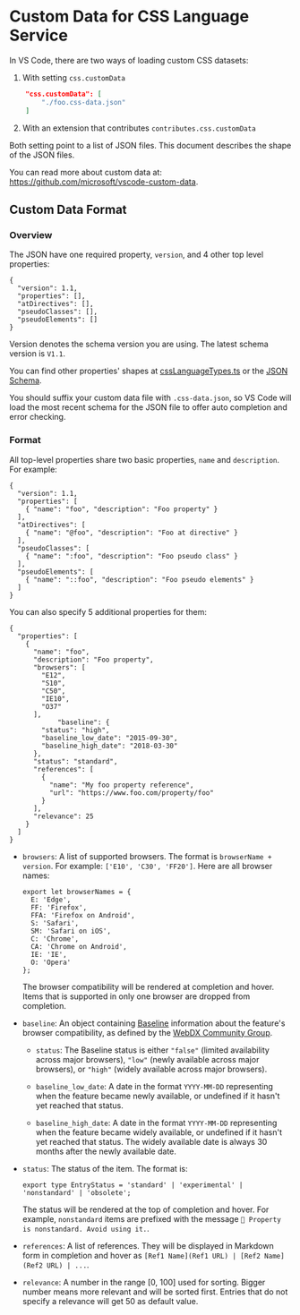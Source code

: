 # Custom Data for CSS Language Service

In VS Code, there are two ways of loading custom CSS datasets:

1. With setting `css.customData`
```json
    "css.customData": [
        "./foo.css-data.json"
    ]
```
2. With an extension that contributes `contributes.css.customData`

Both setting point to a list of JSON files. This document describes the shape of the JSON files.

You can read more about custom data at: https://github.com/microsoft/vscode-custom-data.

## Custom Data Format

### Overview

The JSON have one required property, `version`, and 4 other top level properties:

```jsonc
{
  "version": 1.1,
  "properties": [],
  "atDirectives": [],
  "pseudoClasses": [],
  "pseudoElements": []
}
```

Version denotes the schema version you are using. The latest schema version is `V1.1`.

You can find other properties' shapes at [cssLanguageTypes.ts](../src/cssLanguageTypes.ts) or the [JSON Schema](./customData.schema.json).

You should suffix your custom data file with `.css-data.json`, so VS Code will load the most recent schema for the JSON file to offer auto completion and error checking.

### Format

All top-level properties share two basic properties, `name` and `description`. For example:

```jsonc
{
  "version": 1.1,
  "properties": [
    { "name": "foo", "description": "Foo property" }
  ],
  "atDirectives": [
    { "name": "@foo", "description": "Foo at directive" }
  ],
  "pseudoClasses": [
    { "name": ":foo", "description": "Foo pseudo class" }
  ],
  "pseudoElements": [
    { "name": "::foo", "description": "Foo pseudo elements" }
  ]
}
```

You can also specify 5 additional properties for them:

```jsonc
{
  "properties": [
    {
      "name": "foo",
      "description": "Foo property",
      "browsers": [
        "E12",
        "S10",
        "C50",
        "IE10",
        "O37"
      ],
			"baseline": {
        "status": "high",
        "baseline_low_date": "2015-09-30",
        "baseline_high_date": "2018-03-30"
      },
      "status": "standard",
      "references": [
        {
          "name": "My foo property reference",
          "url": "https://www.foo.com/property/foo"
        }
      ],
      "relevance": 25
    }
  ]
}
```

- `browsers`: A list of supported browsers. The format is `browserName + version`. For example: `['E10', 'C30', 'FF20']`. Here are all browser names:
  ```
  export let browserNames = {
    E: 'Edge',
    FF: 'Firefox',
    FFA: 'Firefox on Android',
    S: 'Safari',
    SM: 'Safari on iOS',
    C: 'Chrome',
    CA: 'Chrome on Android',
    IE: 'IE',
    O: 'Opera'
  };
  ```
  The browser compatibility will be rendered at completion and hover. Items that is supported in only one browser are dropped from completion.

- `baseline`: An object containing [Baseline](https://web-platform-dx.github.io/web-features/) information about the feature's browser compatibility, as defined by the [WebDX Community Group](https://web-platform-dx.github.io/web-features/webdx-cg/).

  - `status`: The Baseline status is either `"false"` (limited availability across major browsers), `"low"` (newly available across major browsers), or `"high"` (widely available across major browsers).

  - `baseline_low_date`: A date in the format `YYYY-MM-DD` representing when the feature became newly available, or undefined if it hasn't yet reached that status.

  - `baseline_high_date`: A date in the format `YYYY-MM-DD` representing when the feature became widely available, or undefined if it hasn't yet reached that status. The widely available date is always 30 months after the newly available date.

- `status`: The status of the item. The format is:
  ```
  export type EntryStatus = 'standard' | 'experimental' | 'nonstandard' | 'obsolete';
  ```
  The status will be rendered at the top of completion and hover. For example, `nonstandard` items are prefixed with the message `🚨️ Property is nonstandard. Avoid using it.`.

- `references`: A list of references. They will be displayed in Markdown form in completion and hover as `[Ref1 Name](Ref1 URL) | [Ref2 Name](Ref2 URL) | ...`.

- `relevance`: A number in the range [0, 100] used for sorting. Bigger number means more relevant and will be sorted first. Entries that do not specify a relevance will get 50 as default value.
